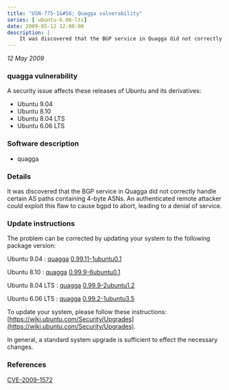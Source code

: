 ```yaml
---
title: "USN-775-1&#58; Quagga vulnerability"
series: [ ubuntu-6.06-lts]
date: 2009-05-12 12:00:00
description: |
    It was discovered that the BGP service in Quagga did not correctly handle certain AS paths containing 4-byte ASNs.  An authenticated remote attacker could exploit this flaw to cause bgpd to abort, leading to a denial of service. 
--- 
```

 
 

*12 May 2009*

### quagga vulnerability

A security issue affects these releases of Ubuntu and its derivatives:

* Ubuntu 9.04
* Ubuntu 8.10
* Ubuntu 8.04 LTS
* Ubuntu 6.06 LTS

### Software description

* quagga 

### Details

It was discovered that the BGP service in Quagga did not correctly handle certain AS paths containing 4-byte ASNs. An authenticated remote attacker could exploit this flaw to cause bgpd to abort, leading to a denial of service. 

### Update instructions

The problem can be corrected by updating your system to the following package version:

Ubuntu 9.04
 : [quagga](https://launchpad.net/ubuntu/+source/quagga) <span> [0.99.11-1ubuntu0.1](https://launchpad.net/ubuntu/+source/quagga/0.99.11-1ubuntu0.1) </span> 

Ubuntu 8.10
 : [quagga](https://launchpad.net/ubuntu/+source/quagga) <span> [0.99.9-6ubuntu0.1](https://launchpad.net/ubuntu/+source/quagga/0.99.9-6ubuntu0.1) </span> 

Ubuntu 8.04 LTS
 : [quagga](https://launchpad.net/ubuntu/+source/quagga) <span> [0.99.9-2ubuntu1.2](https://launchpad.net/ubuntu/+source/quagga/0.99.9-2ubuntu1.2) </span> 

Ubuntu 6.06 LTS
 : [quagga](https://launchpad.net/ubuntu/+source/quagga) <span> [0.99.2-1ubuntu3.5](https://launchpad.net/ubuntu/+source/quagga/0.99.2-1ubuntu3.5) </span> 

To update your system, please follow these instructions: [https://wiki.ubuntu.com/Security/Upgrades](https://wiki.ubuntu.com/Security/Upgrades).

In general, a standard system upgrade is sufficient to effect the necessary changes. 

### References

 
 [CVE-2009-1572](http://people.ubuntu.com/~ubuntu-security/cve/CVE-2009-1572)
 

